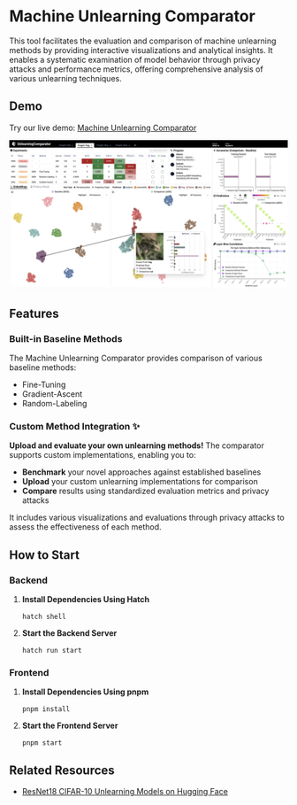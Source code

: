 # Machine Unlearning Comparator

This tool facilitates the evaluation and comparison of machine unlearning methods by providing interactive visualizations and analytical insights. It enables a systematic examination of model behavior through privacy attacks and performance metrics, offering comprehensive analysis of various unlearning techniques.

## Demo

Try our live demo: [Machine Unlearning Comparator](https://gnueaj.github.io/Machine-Unlearning-Comparator/)

![Machine Unlearning Comparator](img/comparator.png)

## Features

### Built-in Baseline Methods
The Machine Unlearning Comparator provides comparison of various baseline methods:
- Fine-Tuning
- Gradient-Ascent
- Random-Labeling

### **Custom Method Integration** ✨
**Upload and evaluate your own unlearning methods!** The comparator supports custom implementations, enabling you to:
- **Benchmark** your novel approaches against established baselines
- **Upload** your custom unlearning implementations for comparison
- **Compare** results using standardized evaluation metrics and privacy attacks

It includes various visualizations and evaluations through privacy attacks to assess the effectiveness of each method.

## How to Start

### Backend

1. **Install Dependencies Using Hatch**
   ```shell
   hatch shell
   ```

2. **Start the Backend Server**
   ```shell
   hatch run start
   ```

### Frontend

1. **Install Dependencies Using pnpm**
   ```shell
   pnpm install
   ```

2. **Start the Frontend Server**
   ```shell
   pnpm start
   ```
   
## Related Resources
- [ResNet18 CIFAR-10 Unlearning Models on Hugging Face](https://huggingface.co/jaeunglee/resnet18-cifar10-unlearning)
